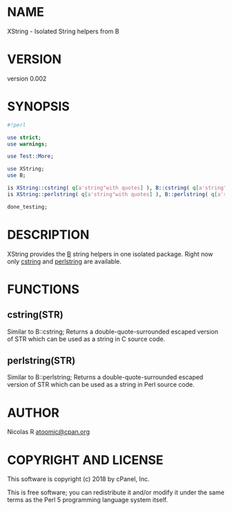 # NAME

XString - Isolated String helpers from B

# VERSION

version 0.002

# SYNOPSIS

```perl
#!perl

use strict;
use warnings;

use Test::More;

use XString;
use B;

is XString::cstring( q[a'string"with quotes] ), B::cstring( q[a'string"with quotes] ), q["a'string\"with quotes"];
is XString::perlstring( q[a'string"with quotes] ), B::perlstring( q[a'string"with quotes] ), q["a'string\"with quotes"];

done_testing;
```

# DESCRIPTION

XString provides the [B](https://metacpan.org/pod/B) string helpers in one isolated package.
Right now only [cstring](https://metacpan.org/pod/cstring) and [perlstring](https://metacpan.org/pod/perlstring) are available.

# FUNCTIONS

## cstring(STR)

Similar to B::cstring;
Returns a double-quote-surrounded escaped version of STR which can
be used as a string in C source code.

## perlstring(STR)

Similar to B::perlstring;
Returns a double-quote-surrounded escaped version of STR which can
be used as a string in Perl source code.

# AUTHOR

Nicolas R <atoomic@cpan.org>

# COPYRIGHT AND LICENSE

This software is copyright (c) 2018 by cPanel, Inc.

This is free software; you can redistribute it and/or modify it under
the same terms as the Perl 5 programming language system itself.

